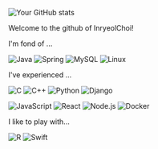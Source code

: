 ![Your GitHub stats](https://github-readme-stats.vercel.app/api?username=InryeolChoi&show_icons=true&theme=great-gatsby)

Welcome to the github of InryeolChoi!

I'm fond of ...

![Java](https://img.shields.io/badge/java-%23ED8B00.svg?style=for-the-badge&logo=openjdk&logoColor=white)
![Spring](https://img.shields.io/badge/Spring-6DB33F.svg?style=for-the-badge&logo=Spring&logoColor=white)
![MySQL](https://img.shields.io/badge/mysql-%2300f.svg?style=for-the-badge&logo=mysql&logoColor=white)
![Linux](https://img.shields.io/badge/Linux-FCC624.svg?style=for-the-badge&logo=linux&logoColor=black)

I've experienced ...

![C](https://img.shields.io/badge/c-%2300599C.svg?style=for-the-badge&logo=c&logoColor=white)
![C++](https://img.shields.io/badge/c++-%2300599C.svg?style=for-the-badge&logo=c%2B%2B&logoColor=white)
![Python](https://img.shields.io/badge/python-3670A0.svg?style=for-the-badge&logo=python&logoColor=ffdd54)
![Django](https://img.shields.io/badge/Django-092E20.svg?style=for-the-badge&logo=django&logoColor=green)

![JavaScript](https://img.shields.io/badge/JavaScript-F7DF1E.svg?style=for-the-badge&logo=JavaScript&logoColor=white)
![React](https://shields.io/badge/react-black?logo=react&style=for-the-badge)
![Node.js](https://img.shields.io/badge/Node.js-339933.svg?style=for-the-badge&logo=Node.js&logoColor=white)
![Docker](https://img.shields.io/badge/Docker-2496ED.svg?style=for-the-badge&logo=Docker&logoColor=white)

I like to play with...

![R](https://img.shields.io/badge/r-%23276DC3.svg?style=for-the-badge&logo=r&logoColor=white)
![Swift](https://img.shields.io/badge/Swift-F05138.svg?style=for-the-badge&logo=Swift&logoColor=white)
